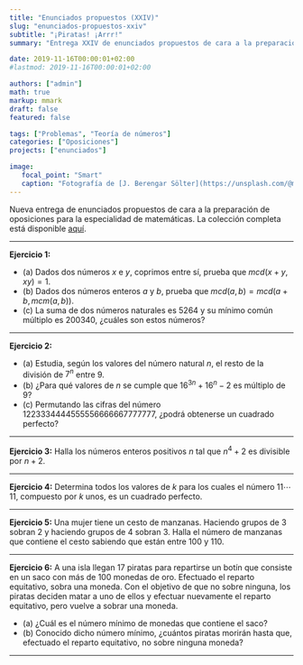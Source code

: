 ```yaml
---
title: "Enunciados propuestos (XXIV)"
slug: "enunciados-propuestos-xxiv"
subtitle: "¡Piratas! ¡Arrr!"
summary: "Entrega XXIV de enunciados propuestos de cara a la preparación de oposiciones en la especialidad de matemáticas."

date: 2019-11-16T00:00:01+02:00
#lastmod: 2019-11-16T00:00:01+02:00

authors: ["admin"]
math: true
markup: mmark
draft: false
featured: false

tags: ["Problemas", "Teoría de números"]
categories: ["Oposiciones"]
projects: ["enunciados"]

image:
   focal_point: "Smart"
   caption: "Fotografía de [J. Berengar Sölter](https://unsplash.com/@moinundmeer), disponible en [Unsplash](https://unsplash.com/photos/OexzguutAxg)."
---
```


Nueva entrega de enunciados propuestos de cara a la preparación de oposiciones para la especialidad de matemáticas. La colección completa está disponible [aquí](/courses/enunciados/).

---

**Ejercicio 1:**

- (a) Dados dos números $x$ e $y$, coprimos entre sí, prueba que $mcd(x+y, xy) = 1$.
- (b) Dados dos números enteros $a$ y $b$, prueba que $mcd(a,b) = mcd(a+b, mcm(a, b))$.
- (c) La suma de dos números naturales es $5264$ y su mínimo común múltiplo es $200340$, ¿cuáles son estos números?

---

**Ejercicio 2:**

- (a) Estudia, según los valores del número natural $n$, el resto de la división de $7^n$ entre $9$.
- (b) ¿Para qué valores de $n$ se cumple que $16^{3n} + 16^n - 2$ es múltiplo de $9$?
- (c) Permutando las cifras del número $1223334444555556666667777777$, ¿podrá obtenerse un cuadrado perfecto?

---

**Ejercicio 3:** Halla los números enteros positivos $n$ tal que $n^4+2$ es divisible por $n+2$.

---

**Ejercicio 4:** Determina todos los valores de $k$ para los cuales el número $11\cdots 11$, compuesto por $k$ unos, es un cuadrado perfecto.

---

**Ejercicio 5:** Una mujer tiene un cesto de manzanas. Haciendo grupos de $3$ sobran $2$ y haciendo grupos de $4$ sobran $3$. Halla el número de manzanas que contiene el cesto sabiendo que están entre $100$ y $110$.

---

**Ejercicio 6:** A una isla llegan $17$ piratas para repartirse un botín que consiste en un saco con más de $100$ monedas de oro. Efectuado el reparto equitativo, sobra una moneda. Con el objetivo de que no sobre ninguna, los piratas deciden matar a uno de ellos y efectuar nuevamente el reparto equitativo, pero vuelve a sobrar una moneda.

- (a) ¿Cuál es el número mínimo de monedas que contiene el saco?
- (b) Conocido dicho número mínimo, ¿cuántos piratas morirán hasta que, efectuado el reparto equitativo, no sobre ninguna moneda?

---
